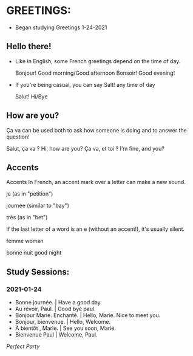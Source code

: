 # GREETINGS:
* Began studying Greetings 1-24-2021


## Hello there!
* Like in English, some French greetings depend on the time of day. 

     Bonjour!  Good morning/Good afternoon
     Bonsoir!  Good evening! 
     
* If you're being casual, you can say Salt! any time of day 

    Salut!  Hi/Bye 
    
## How are you? 

Ça va
can be used both to ask how someone is doing and to answer the question!

Salut, ça va ?
Hi, how are you?
Ça va, et toi ?
I'm fine, and you?


## Accents 
Accents
In French, an accent mark
 over a letter can make a new sound.
 
 je
 (as in "petition")
 
 journée
 (similar to "bay")
 
 très
 (as in "bet")
 
 If the last letter of a word is an e (without an accent!), it's usually silent.
 
 femme
woman

bonne nuit
good night

## Study Sessions:

### 2021-01-24
* Bonne journée. | Have a good day. 
* Au revoir, Paul. | Good bye paul. 
* Bonjour Marie.  Enchanté. | Hello, Marie.  Nice to meet you.  
* Bonjour, bienvenue. | Hello, Welcome. 
* À bientôt , Marie.  | See you soon, Marie.
* Bienvenue Paul  | Welcome, Paul.


*Perfect Party*

